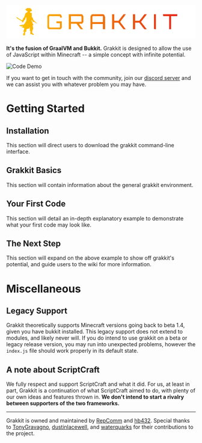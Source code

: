 ![Grakkit Logo](./grakkit.png)

**It's the fusion of GraalVM and Bukkit.** Grakkit is designed to allow the use of JavaScript within Minecraft -- a simple concept with infinite potential.

![Code Demo](./demo.gif)

If you want to get in touch with the community, join our [discord server](https://discord.gg/e682hwR) and we can assist you with whatever problem you may have.

# Getting Started

## Installation
This section will direct users to download the grakkit command-line interface.

## Grakkit Basics
This section will contain information about the general grakkit environment.

## Your First Code
This section will detail an in-depth explanatory example to demonstrate what your first code may look like.

## The Next Step
This section will expand on the above example to show off grakkit's potential, and guide users to the wiki for more information.

# Miscellaneous

## Legacy Support
Grakkit theoretically supports Minecraft versions going back to beta 1.4, given you have bukkit installed. This legacy support does not extend to modules, and likely never will. If you do intend to use grakkit on a beta or legacy release version, you may run into unexpected problems, however the `index.js` file should work properly in its default state.

## A note about ScriptCraft
We fully respect and support ScriptCraft and what it did. For us, at least in part, Grakkit is a continuation of what ScriptCraft aimed to do, with plenty of our own ideas and features thrown in. **We don't intend to start a rivalry between supporters of the two frameworks.**

---

Grakkit is owned and maintained by [RepComm](https://github.com/RepComm) and [hb432](https://github.com/hb432). Special thanks to [TonyGravagno](https://github.com/TonyGravagno), [dustinlacewell](https://github.com/dustinlacewell), and [waterquarks](https://github.com/waterquarks) for their contributions to the project.